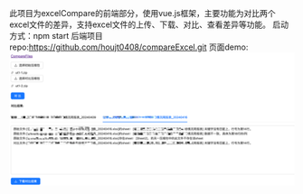 此项目为excelCompare的前端部分，使用vue.js框架，主要功能为对比两个excel文件的差异，支持excel文件的上传、下载、对比、查看差异等功能。
启动方式：npm start
后端项目repo:https://github.com/houjt0408/compareExcel.git
页面demo:
![img_1.png](img_1.png)